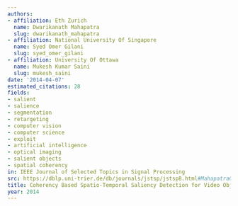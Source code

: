 ```yaml
---
authors:
- affiliation: Eth Zurich
  name: Dwarikanath Mahapatra
  slug: dwarikanath_mahapatra
- affiliation: National University Of Singapore
  name: Syed Omer Gilani
  slug: syed_omer_gilani
- affiliation: University Of Ottawa
  name: Mukesh Kumar Saini
  slug: mukesh_saini
date: '2014-04-07'
estimated_citations: 28
fields:
- salient
- salience
- segmentation
- retargeting
- computer vision
- computer science
- exploit
- artificial intelligence
- optical imaging
- salient objects
- spatial coherency
in: IEEE Journal of Selected Topics in Signal Processing
src: https://dblp.uni-trier.de/db/journals/jstsp/jstsp8.html#MahapatraGS14
title: Coherency Based Spatio-Temporal Saliency Detection for Video Object Segmentation
year: 2014
---
```

